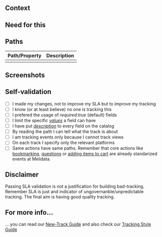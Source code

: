 [//]: # (Tracks catalog PR template, delete if else!)  

## Context  
[//]: # (Explain the context of your tracks so we can help you better)  

## Need for this  
[//]: # (Explain why do you need to track this, or who is asking for it.)  

## Paths  
[//]: # (Describe the paths or properties you are adding)  

| Path/Property | Description |
|---------------|-------------|
|  |  |


## Screenshots  
[//]: # (Screenshots showing the view or the flow to be tracked are much appreciated!)  

## Self-validation  
[//]: # (Does your track check the following?)  

- [ ] I made my changes, not to improve my SLA but to improve my tracking 
- [ ] I know (or at least believe) no one is tracking this  
- [ ] I prefered the usage of _required:true_ (default) fields
- [ ] I limit the specific [_values_](https://github.com/mercadolibre/melidata-catalog/wiki/New-Track#descriptions-and-values-tags) a field can have
- [ ] I have put [_description_](https://github.com/mercadolibre/melidata-catalog/wiki/New-Track#descriptions-and-values-tags) to every field on the catalog
- [ ] By reading the path I can tell what the track is about
- [ ] I am tracking events only because I cannot track views  
- [ ] On each track I specify only the relevant platforms   
- [ ] Same actions have same paths. Remember that core actions like [bookmarking](https://github.com/mercadolibre/melidata-catalog/blob/master/definitions/src/main/resources/catalog/bookmarks.groovy), [questions](https://github.com/mercadolibre/melidata-catalog/blob/master/definitions/src/main/resources/catalog/questions.groovy) or [adding items to cart](https://github.com/mercadolibre/melidata-catalog/blob/master/definitions/src/main/resources/catalog/add_to_cart.groovy) are already standarized events at Melidata. 

## Disclaimer
Passing SLA validation is not a justification for building bad-tracking. Remember SLA is just and indicator of ungovernanble/unpredictable tracking. The final aim is having good quality tracking.


## For more info...  
... you can read our [New-Track Guide](https://github.com/mercadolibre/melidata-catalog/wiki/New-Track) and also check our [Tracking Style Guide](https://github.com/mercadolibre/melidata-catalog/wiki/Tracking-Style-Guide) 
